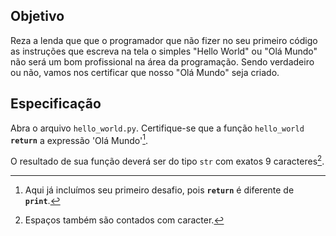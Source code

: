## Objetivo

Reza a lenda que que o programador que não fizer no seu primeiro código as instruções que escreva na tela o simples "Hello World" ou "Olá Mundo" não será um bom profissional na área da programação. Sendo verdadeiro ou não, vamos nos certificar que nosso "Olá Mundo" seja criado.

## Especificação

Abra o arquivo `hello_world.py`. Certifique-se que a função `hello_world` **`return`** a expressão 'Olá Mundo'[^1].

O resultado de sua função deverá ser do tipo `str` com exatos 9 caracteres[^2].

[^1]: Aqui já incluímos seu primeiro desafio, pois **`return`** é diferente de **`print`**.
[^2]: Espaços também são contados com caracter.

